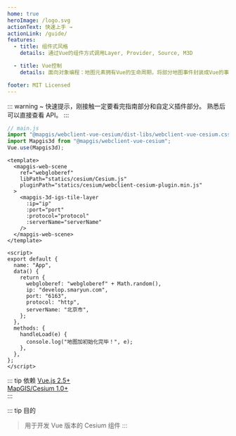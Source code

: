 ```yaml
---
home: true
heroImage: /logo.svg
actionText: 快速上手 →
actionLink: /guide/
features:
  - title: 组件式风格
    details: 通过Vue的组件方式调用Layer, Provider, Source, M3D

  - title: Vue控制
    details: 面向对象编程：地图元素拥有Vue的生命周期，将部分地图事件封装成Vue的事件

footer: MIT Licensed
---
```


::: warning
~ 快速提示，刚接触一定要看完指南部分和自定义插件部分。 熟悉后可以直接查看 API。
:::

```javascript
// main.js
import "@mapgis/webclient-vue-cesium/dist-libs/webclient-vue-cesium.css";
import Mapgis3d from "@mapgis/webclient-vue-cesium";
Vue.use(Mapgis3d);
```

```vue
<template>
  <mapgis-web-scene
    ref="webgloberef"
    libPath="statics/cesium/Cesium.js"
    pluginPath="statics/cesium/webclient-cesium-plugin.min.js"
  >
    <mapgis-3d-igs-tile-layer
      :ip="ip"
      :port="port"
      :protocol="protocol"
      :serverName="serverName"
    />
  </mapgis-web-scene>
</template>

<script>
export default {
  name: "App",
  data() {
    return {
      webgloberef: "webgloberef" + Math.random(),
      ip: "develop.smaryun.com",
      port: "6163",
      protocol: "http",
      serverName: "北京市",
    };
  },
  methods: {
    handleLoad(e) {
      console.log("地图加初始化完毕！", e);
    },
  },
};
</script>
```

::: tip 依赖
[Vue.js 2.5+](https://github.com/vuejs/vue)  
[MapGIS/Cesium 1.0+](https://www.npmjs.com/package/@mapgis/cesium)  
:::

::: tip 目的

> 用于开发 Vue 版本的 Cesium 组件
> :::
